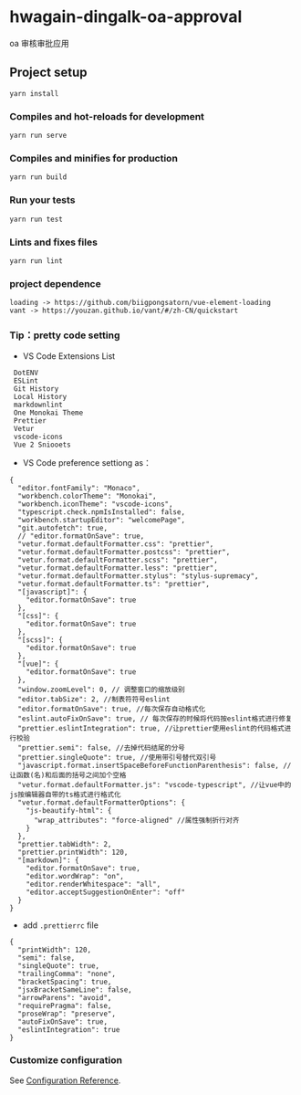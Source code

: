 # hwagain-dingalk-oa-approval

oa 审核审批应用

## Project setup

```
yarn install
```

### Compiles and hot-reloads for development

```
yarn run serve
```

### Compiles and minifies for production

```
yarn run build
```

### Run your tests

```
yarn run test
```

### Lints and fixes files

```
yarn run lint
```

### project dependence

```code
loading -> https://github.com/biigpongsatorn/vue-element-loading
vant -> https://youzan.github.io/vant/#/zh-CN/quickstart
```

### Tip：pretty code setting

- VS Code Extensions List

```plain
 DotENV
 ESLint
 Git History
 Local History
 markdownlint
 One Monokai Theme
 Prettier
 Vetur
 vscode-icons
 Vue 2 Sniooets
```

- VS Code preference settiong as：

```JS
{
  "editor.fontFamily": "Monaco",
  "workbench.colorTheme": "Monokai",
  "workbench.iconTheme": "vscode-icons",
  "typescript.check.npmIsInstalled": false,
  "workbench.startupEditor": "welcomePage",
  "git.autofetch": true,
  // "editor.formatOnSave": true,
  "vetur.format.defaultFormatter.css": "prettier",
  "vetur.format.defaultFormatter.postcss": "prettier",
  "vetur.format.defaultFormatter.scss": "prettier",
  "vetur.format.defaultFormatter.less": "prettier",
  "vetur.format.defaultFormatter.stylus": "stylus-supremacy",
  "vetur.format.defaultFormatter.ts": "prettier",
  "[javascript]": {
    "editor.formatOnSave": true
  },
  "[css]": {
    "editor.formatOnSave": true
  },
  "[scss]": {
    "editor.formatOnSave": true
  },
  "[vue]": {
    "editor.formatOnSave": true
  },
  "window.zoomLevel": 0, // 调整窗口的缩放级别
  "editor.tabSize": 2, //制表符符号eslint
  "editor.formatOnSave": true, //每次保存自动格式化
  "eslint.autoFixOnSave": true, // 每次保存的时候将代码按eslint格式进行修复
  "prettier.eslintIntegration": true, //让prettier使用eslint的代码格式进行校验
  "prettier.semi": false, //去掉代码结尾的分号
  "prettier.singleQuote": true, //使用带引号替代双引号
  "javascript.format.insertSpaceBeforeFunctionParenthesis": false, //让函数(名)和后面的括号之间加个空格
  "vetur.format.defaultFormatter.js": "vscode-typescript", //让vue中的js按编辑器自带的ts格式进行格式化
  "vetur.format.defaultFormatterOptions": {
    "js-beautify-html": {
      "wrap_attributes": "force-aligned" //属性强制折行对齐
    }
  },
  "prettier.tabWidth": 2,
  "prettier.printWidth": 120,
  "[markdown]": {
    "editor.formatOnSave": true,
    "editor.wordWrap": "on",
    "editor.renderWhitespace": "all",
    "editor.acceptSuggestionOnEnter": "off"
  }
}

```

- add `.prettierrc` file

```JS
{
  "printWidth": 120,
  "semi": false,
  "singleQuote": true,
  "trailingComma": "none",
  "bracketSpacing": true,
  "jsxBracketSameLine": false,
  "arrowParens": "avoid",
  "requirePragma": false,
  "proseWrap": "preserve",
  "autoFixOnSave": true,
  "eslintIntegration": true
}
```

### Customize configuration

See [Configuration Reference](https://cli.vuejs.org/config/).
